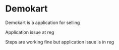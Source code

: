 # Demokart
Demokart is a application for selling

Application issue at reg

Steps are working fine but application issue is in reg